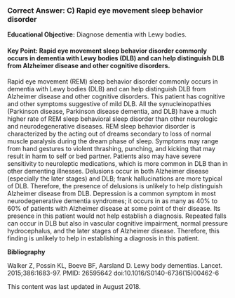 
### Correct Answer: C) Rapid eye movement sleep behavior disorder 

**Educational Objective:** Diagnose dementia with Lewy bodies.

#### **Key Point:** Rapid eye movement sleep behavior disorder commonly occurs in dementia with Lewy bodies (DLB) and can help distinguish DLB from Alzheimer disease and other cognitive disorders.

Rapid eye movement (REM) sleep behavior disorder commonly occurs in dementia with Lewy bodies (DLB) and can help distinguish DLB from Alzheimer disease and other cognitive disorders. This patient has cognitive and other symptoms suggestive of mild DLB. All the synucleinopathies (Parkinson disease, Parkinson disease dementia, and DLB) have a much higher rate of REM sleep behavioral sleep disorder than other neurologic and neurodegenerative diseases. REM sleep behavior disorder is characterized by the acting out of dreams secondary to loss of normal muscle paralysis during the dream phase of sleep. Symptoms may range from hand gestures to violent thrashing, punching, and kicking that may result in harm to self or bed partner. Patients also may have severe sensitivity to neuroleptic medications, which is more common in DLB than in other dementing illnesses.
Delusions occur in both Alzheimer disease (especially the later stages) and DLB; frank hallucinations are more typical of DLB. Therefore, the presence of delusions is unlikely to help distinguish Alzheimer disease from DLB.
Depression is a common symptom in most neurodegenerative dementia syndromes; it occurs in as many as 40% to 60% of patients with Alzheimer disease at some point of their disease. Its presence in this patient would not help establish a diagnosis.
Repeated falls can occur in DLB but also in vascular cognitive impairment, normal pressure hydrocephalus, and the later stages of Alzheimer disease. Therefore, this finding is unlikely to help in establishing a diagnosis in this patient.

**Bibliography**

Walker Z, Possin KL, Boeve BF, Aarsland D. Lewy body dementias. Lancet. 2015;386:1683-97. PMID: 26595642 doi:10.1016/S0140-6736(15)00462-6

This content was last updated in August 2018.